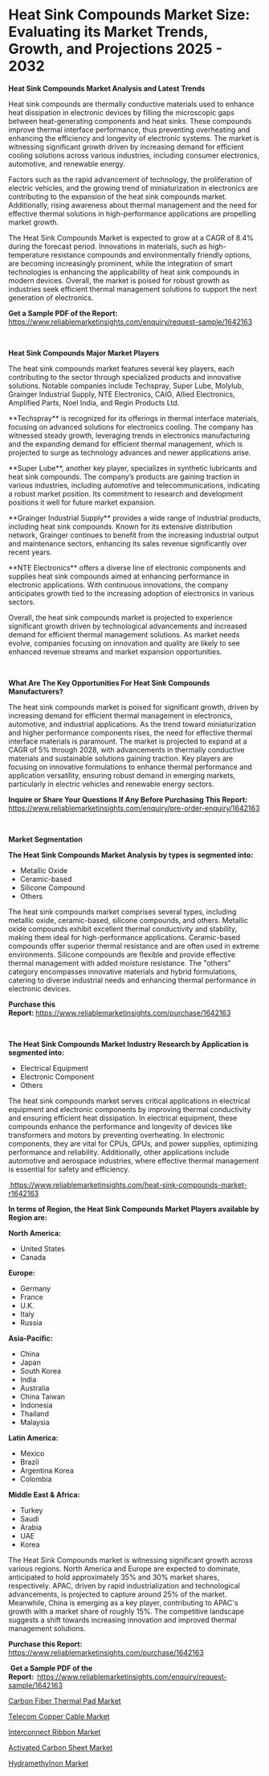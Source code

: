 <p><h1>Heat Sink Compounds Market Size: Evaluating its Market Trends, Growth, and Projections 2025 - 2032</h1></p><p><strong>Heat Sink Compounds Market Analysis and Latest Trends</strong></p>
<p><p>Heat sink compounds are thermally conductive materials used to enhance heat dissipation in electronic devices by filling the microscopic gaps between heat-generating components and heat sinks. These compounds improve thermal interface performance, thus preventing overheating and enhancing the efficiency and longevity of electronic systems. The market is witnessing significant growth driven by increasing demand for efficient cooling solutions across various industries, including consumer electronics, automotive, and renewable energy.</p><p>Factors such as the rapid advancement of technology, the proliferation of electric vehicles, and the growing trend of miniaturization in electronics are contributing to the expansion of the heat sink compounds market. Additionally, rising awareness about thermal management and the need for effective thermal solutions in high-performance applications are propelling market growth.</p><p>The Heat Sink Compounds Market is expected to grow at a CAGR of 8.4% during the forecast period. Innovations in materials, such as high-temperature resistance compounds and environmentally friendly options, are becoming increasingly prominent, while the integration of smart technologies is enhancing the applicability of heat sink compounds in modern devices. Overall, the market is poised for robust growth as industries seek efficient thermal management solutions to support the next generation of electronics.</p></p>
<p><strong>Get a Sample PDF of the Report:&nbsp;</strong> <a href="https://www.reliablemarketinsights.com/enquiry/request-sample/1642163?utm_campaign=2137&utm_medium=2&utm_source=Github&utm_content=ia&utm_term=30012025&utm_id=heat-sink-compounds">https://www.reliablemarketinsights.com/enquiry/request-sample/1642163</a></p>
<p>&nbsp;</p>
<p><strong>Heat Sink Compounds Major Market Players</strong></p>
<p><p>The heat sink compounds market features several key players, each contributing to the sector through specialized products and innovative solutions. Notable companies include Techspray, Super Lube, Molylub, Grainger Industrial Supply, NTE Electronics, CAIG, Allied Electronics, Amplified Parts, Noel India, and Regin Products Ltd.</p><p>**Techspray** is recognized for its offerings in thermal interface materials, focusing on advanced solutions for electronics cooling. The company has witnessed steady growth, leveraging trends in electronics manufacturing and the expanding demand for efficient thermal management, which is projected to surge as technology advances and newer applications arise.</p><p>**Super Lube**, another key player, specializes in synthetic lubricants and heat sink compounds. The company’s products are gaining traction in various industries, including automotive and telecommunications, indicating a robust market position. Its commitment to research and development positions it well for future market expansion.</p><p>**Grainger Industrial Supply** provides a wide range of industrial products, including heat sink compounds. Known for its extensive distribution network, Grainger continues to benefit from the increasing industrial output and maintenance sectors, enhancing its sales revenue significantly over recent years.</p><p>**NTE Electronics** offers a diverse line of electronic components and supplies heat sink compounds aimed at enhancing performance in electronic applications. With continuous innovations, the company anticipates growth tied to the increasing adoption of electronics in various sectors.</p><p>Overall, the heat sink compounds market is projected to experience significant growth driven by technological advancements and increased demand for efficient thermal management solutions. As market needs evolve, companies focusing on innovation and quality are likely to see enhanced revenue streams and market expansion opportunities.</p></p>
<p>&nbsp;</p>
<p><strong>What Are The Key Opportunities For Heat Sink Compounds Manufacturers?</strong></p>
<p><p>The heat sink compounds market is poised for significant growth, driven by increasing demand for efficient thermal management in electronics, automotive, and industrial applications. As the trend toward miniaturization and higher performance components rises, the need for effective thermal interface materials is paramount. The market is projected to expand at a CAGR of 5% through 2028, with advancements in thermally conductive materials and sustainable solutions gaining traction. Key players are focusing on innovative formulations to enhance thermal performance and application versatility, ensuring robust demand in emerging markets, particularly in electric vehicles and renewable energy sectors.</p></p>
<p><strong>Inquire or Share Your Questions If Any Before Purchasing This Report:</strong> <a href="https://www.reliablemarketinsights.com/enquiry/pre-order-enquiry/1642163?utm_campaign=2137&utm_medium=2&utm_source=Github&utm_content=ia&utm_term=30012025&utm_id=heat-sink-compounds">https://www.reliablemarketinsights.com/enquiry/pre-order-enquiry/1642163</a></p>
<p>&nbsp;</p>
<p><strong>Market Segmentation</strong></p>
<p><strong>The Heat Sink Compounds Market Analysis by types is segmented into:</strong></p>
<p><ul><li>Metallic Oxide</li><li>Ceramic-based</li><li>Silicone Compound</li><li>Others</li></ul></p>
<p><p>The heat sink compounds market comprises several types, including metallic oxide, ceramic-based, silicone compounds, and others. Metallic oxide compounds exhibit excellent thermal conductivity and stability, making them ideal for high-performance applications. Ceramic-based compounds offer superior thermal resistance and are often used in extreme environments. Silicone compounds are flexible and provide effective thermal management with added moisture resistance. The "others" category encompasses innovative materials and hybrid formulations, catering to diverse industrial needs and enhancing thermal performance in electronic devices.</p></p>
<p><strong>Purchase this Report:&nbsp;</strong><a href="https://www.reliablemarketinsights.com/purchase/1642163?utm_campaign=2137&utm_medium=2&utm_source=Github&utm_content=ia&utm_term=30012025&utm_id=heat-sink-compounds">https://www.reliablemarketinsights.com/purchase/1642163</a></p>
<p>&nbsp;</p>
<p><strong>The Heat Sink Compounds Market Industry Research by Application is segmented into:</strong></p>
<p><ul><li>Electrical Equipment</li><li>Electronic Component</li><li>Others</li></ul></p>
<p><p>The heat sink compounds market serves critical applications in electrical equipment and electronic components by improving thermal conductivity and ensuring efficient heat dissipation. In electrical equipment, these compounds enhance the performance and longevity of devices like transformers and motors by preventing overheating. In electronic components, they are vital for CPUs, GPUs, and power supplies, optimizing performance and reliability. Additionally, other applications include automotive and aerospace industries, where effective thermal management is essential for safety and efficiency.</p></p>
<p><a href="https://www.reliablemarketinsights.com/heat-sink-compounds-market-r1642163?utm_campaign=2137&utm_medium=2&utm_source=Github&utm_content=ia&utm_term=30012025&utm_id=heat-sink-compounds">&nbsp;https://www.reliablemarketinsights.com/heat-sink-compounds-market-r1642163</a></p>
<p><strong>In terms of Region, the Heat Sink Compounds Market Players available by Region are:</strong></p>
<p>
    <p> <strong> North America: </strong>
        <ul>
            <li>United States</li>
            <li>Canada</li>
        </ul>
        </p> 
    <p> <strong> Europe: </strong>
        <ul>
            <li>Germany</li>
            <li>France</li>
            <li>U.K.</li>
            <li>Italy</li>
            <li>Russia</li>
        </ul>
        </p> 
    <p> <strong> Asia-Pacific: </strong>
        <ul>
            <li>China</li>
            <li>Japan</li>
            <li>South Korea</li>
            <li>India</li>
            <li>Australia</li>
            <li>China Taiwan</li>
            <li>Indonesia</li>
            <li>Thailand</li>
            <li>Malaysia</li>
        </ul>
        </p> 
    <p> <strong> Latin America: </strong>
        <ul>
            <li>Mexico</li>
            <li>Brazil</li>
            <li>Argentina Korea</li>
            <li>Colombia</li>
        </ul>
        </p> 
    <p> <strong> Middle East & Africa: </strong>
        <ul>
            <li>Turkey</li>
            <li>Saudi</li>
            <li>Arabia</li>
            <li>UAE</li>
            <li>Korea</li>
        </ul>
    </p>
    </p>
<p><p>The Heat Sink Compounds market is witnessing significant growth across various regions. North America and Europe are expected to dominate, anticipated to hold approximately 35% and 30% market shares, respectively. APAC, driven by rapid industrialization and technological advancements, is projected to capture around 25% of the market. Meanwhile, China is emerging as a key player, contributing to APAC's growth with a market share of roughly 15%. The competitive landscape suggests a shift towards increasing innovation and improved thermal management solutions.</p></p>
<p><strong>Purchase this Report: </strong><a href="https://www.reliablemarketinsights.com/purchase/1642163?utm_campaign=2137&utm_medium=2&utm_source=Github&utm_content=ia&utm_term=30012025&utm_id=heat-sink-compounds">https://www.reliablemarketinsights.com/purchase/1642163</a></p>
<p>&nbsp;<strong>Get a Sample PDF of the Report:&nbsp;&nbsp;</strong><a href="https://www.reliablemarketinsights.com/enquiry/request-sample/1642163?utm_campaign=2137&utm_medium=2&utm_source=Github&utm_content=ia&utm_term=30012025&utm_id=heat-sink-compounds">https://www.reliablemarketinsights.com/enquiry/request-sample/1642163</a></p>
<p><strong></strong></p>
<p><p><a href="https://github.com/namvartiffer/Market-Research-Report-List-1/blob/main/carbon-fiber-thermal-pad-market.md?utm_campaign=2137&utm_medium=2&utm_source=Github&utm_content=ia&utm_term=30012025&utm_id=heat-sink-compounds">Carbon Fiber Thermal Pad Market</a></p><p><a href="https://github.com/castoriffic/Market-Research-Report-List-5/blob/main/telecom-copper-cable-market.md?utm_campaign=2137&utm_medium=2&utm_source=Github&utm_content=ia&utm_term=30012025&utm_id=heat-sink-compounds">Telecom Copper Cable Market</a></p><p><a href="https://github.com/balapopepi/Market-Research-Report-List-1/blob/main/interconnect-ribbon-market.md?utm_campaign=2137&utm_medium=2&utm_source=Github&utm_content=ia&utm_term=30012025&utm_id=heat-sink-compounds">Interconnect Ribbon Market</a></p><p><a href="https://github.com/lynlynyusay/Market-Research-Report-List-1/blob/main/activated-carbon-sheet-market.md?utm_campaign=2137&utm_medium=2&utm_source=Github&utm_content=ia&utm_term=30012025&utm_id=heat-sink-compounds">Activated Carbon Sheet Market</a></p><p><a href="https://github.com/tashipmhuiri/Market-Research-Report-List-1/blob/main/hydramethylnon-market.md?utm_campaign=2137&utm_medium=2&utm_source=Github&utm_content=ia&utm_term=30012025&utm_id=heat-sink-compounds">Hydramethylnon Market</a></p></p>